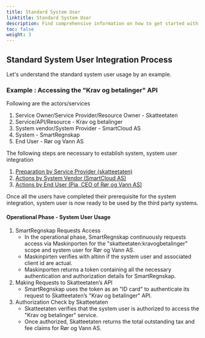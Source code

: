 ```yaml
---
title: Standard System User
linktitle: Standard System User
description: Find comprehensive information on how to get started with the standard System User.
toc: false
weight: 3
---
```


## Standard System User Integration Process
Let's understand the standard system user usage by an example. 

### Example : Accessing the "Krav og betalinger" API
Following are the actors/services
1. Service Owner/Service Provider/Resource Owner - Skatteetaten
2. Service/API/Resource - Krav og betalinger
3. System vendor/System Provider - SmartCloud AS
4. System - SmartRegnskap
5. End User - Rør og Vann AS

The following steps are necessary to establish system, system user integration
1. [Preparation by Service Provider (skatteetaten)](../../../guides/serviceowner/)
2. [Actions by System Vendor (SmartCloud AS)](../../../guides/systemvendor/)
3. [Actions by End User (Pia, CEO of Rør og Vann AS)](../../../guides/enduser/standard)

Once all the users have completed their prerequisite for the system integration, system user is now ready to be used by the third party systems.

#### Operational Phase - System User Usage
   1. SmartRegnskap Requests Access
      - In the operational phase, SmartRegnskap continuously requests access via Maskinporten for the "skatteetaten:kravogbetalinger" scope and system user for Rør og Vann AS.
      - Maskinpirten verifies with altinn if the system user and associated client id are actual.
      - Maskinporten returns a token containing all the necessary authentication and authorization details for SmartRegnskap.
   2. Making Requests to Skatteetaten’s API
      - SmartRegnskap uses the token as an "ID card" to authenticate its request to Skatteetaten’s "Krav og betalinger" API.
   3. Authorization Check by Skatteetaten
       - Skatteetaten verifies that the system user is authorized to access the "Krav og betalinger" service.
       - Once authorized, Skatteetaten returns the total outstanding tax and fee claims for Rør og Vann AS.